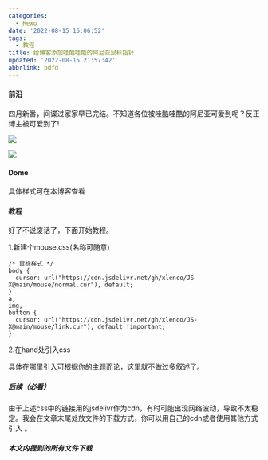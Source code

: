 ```yaml
---
categories:
  - Hexo
date: '2022-08-15 15:06:52'
tags:
  - 教程
title: 给博客添加哇酷哇酷的阿尼亚鼠标指针
updated: '2022-08-15 21:57:42'
abbrlink: bdfd
---
```

<script type="text/javascript" src="https://fastly.jsdelivr.net/gh/xlenco/JS-X@main/pandown/pandown.js"></script>

#### 前沿

四月新番，间谍过家家早已完结。不知道各位被哇酷哇酷的阿尼亚可爱到呢？反正博主被可爱到了!

![](https://ik.imagekit.io/nicexl/img/e7d2597fc77b0e7f53e36dd7fc6da4de.webp_pWiQoGxY9.jpg?ik-sdk-version=javascript-1.4.3&updatedAt=1660570227683)

![](https://ik.imagekit.io/nicexl/img/d5f6e6c4ef2d9f6896efe54e54440c43.webp_GOqWCDkKK.jpg?ik-sdk-version=javascript-1.4.3&updatedAt=1660570226341)

#### Dome

具体样式可在本博客查看

#### 教程

好了不说废话了，下面开始教程。

1.新建个mouse.css(名称可随意)


```
/* 鼠标样式 */
body {
  cursor: url("https://cdn.jsdelivr.net/gh/xlenco/JS-X@main/mouse/normal.cur"), default;
}
a,
img,
button {
  cursor: url("https://cdn.jsdelivr.net/gh/xlenco/JS-X@main/mouse/link.cur"), default !important;
}

```

2.在hand处引入css

具体在哪里引入可根据你的主题而论，这里就不做过多叙述了。

##### 后续（必看）

由于上述css中的链接用的jsdelivr作为cdn，有时可能出现网络波动，导致不太稳定。我会在文章末尾处放文件的下载方式，你可以用自己的cdn或者使用其他方式引入 。

##### 本文内提到的所有文件下载

<pandown type="yun" url="https://url66.ctfile.com/f/30717266-649529116-e0e423?p=abcd" pwd="abcd" fname="[阿尼亚]鼠标指针样式.7z" name="诚通网盘" color="#977E3"></pandown>
<script>pandown()</script>
